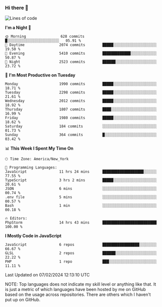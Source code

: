 ### Hi there 👋

<!--
**LynxJinxxy/LynxJinxxy** is a ✨ _special_ ✨ repository because its `README.md` (this file) appears on your GitHub profile.

Here are some ideas to get you started:

- 🔭 I’m currently working on ...
- 🌱 I’m currently learning ...
- 👯 I’m looking to collaborate on ...
- 🤔 I’m looking for help with ...
- 💬 Ask me about ...
- 📫 How to reach me: ...
- 😄 Pronouns: ...
- ⚡ Fun fact: ...
-->

<!--START_SECTION:waka-->
![Lines of code](https://img.shields.io/badge/From%20Hello%20World%20I%27ve%20Written-26.3%20million%20lines%20of%20code-blue)

**I'm a Night 🦉** 

```text
🌞 Morning                628 commits         █░░░░░░░░░░░░░░░░░░░░░░░░   05.91 % 
🌆 Daytime                2074 commits        █████░░░░░░░░░░░░░░░░░░░░   19.50 % 
🌃 Evening                5410 commits        █████████████░░░░░░░░░░░░   50.87 % 
🌙 Night                  2523 commits        ██████░░░░░░░░░░░░░░░░░░░   23.72 % 
```
📅 **I'm Most Productive on Tuesday** 

```text
Monday                   1990 commits        █████░░░░░░░░░░░░░░░░░░░░   18.71 % 
Tuesday                  2298 commits        █████░░░░░░░░░░░░░░░░░░░░   21.61 % 
Wednesday                2012 commits        █████░░░░░░░░░░░░░░░░░░░░   18.92 % 
Thursday                 1807 commits        ████░░░░░░░░░░░░░░░░░░░░░   16.99 % 
Friday                   1980 commits        █████░░░░░░░░░░░░░░░░░░░░   18.62 % 
Saturday                 184 commits         ░░░░░░░░░░░░░░░░░░░░░░░░░   01.73 % 
Sunday                   364 commits         █░░░░░░░░░░░░░░░░░░░░░░░░   03.42 % 
```


📊 **This Week I Spent My Time On** 

```text
🕑︎ Time Zone: America/New_York

💬 Programming Languages: 
JavaScript               11 hrs 24 mins      ███████████████████░░░░░░   77.55 % 
TypeScript               3 hrs 2 mins        █████░░░░░░░░░░░░░░░░░░░░   20.61 % 
JSON                     6 mins              ░░░░░░░░░░░░░░░░░░░░░░░░░   00.74 % 
.env file                5 mins              ░░░░░░░░░░░░░░░░░░░░░░░░░   00.57 % 
Bash                     1 min               ░░░░░░░░░░░░░░░░░░░░░░░░░   00.18 % 

🔥 Editors: 
PhpStorm                 14 hrs 43 mins      █████████████████████████   100.00 % 
```

**I Mostly Code in JavaScript** 

```text
JavaScript               6 repos             █████████████████░░░░░░░░   66.67 % 
GLSL                     2 repos             ██████░░░░░░░░░░░░░░░░░░░   22.22 % 
PHP                      1 repo              ███░░░░░░░░░░░░░░░░░░░░░░   11.11 % 
```




 Last Updated on 07/02/2024 12:13:10 UTC
<!--END_SECTION:waka-->
NOTE: Top languages does not indicate my skill level or anything like that. It is just a metric of which languages have been hosted by me on GitHub based on the usage across repositories. There are others which I haven't put up on GitHub.
